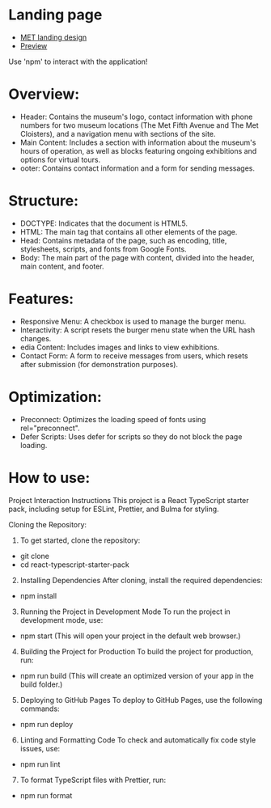 # Landing page

- [MET landing design](https://www.figma.com/file/lSR1m42L9YwzQwzzxKwHpw/THE-MET)
- [Preview](https://v-shut.github.io/layout_landing-page/)

Use 'npm' to interact with the application!

# Overview:
- Header: Contains the museum's logo, contact information with phone numbers for two museum locations (The Met Fifth Avenue and The Met Cloisters), and a navigation menu with sections of the site.
- Main Content: Includes a section with information about the museum's hours of operation, as well as blocks featuring ongoing exhibitions and options for virtual tours.
- ooter: Contains contact information and a form for sending messages.


# Structure:
- DOCTYPE: Indicates that the document is HTML5.
- HTML: The main tag that contains all other elements of the page.
- Head: Contains metadata of the page, such as encoding, title, stylesheets, scripts, and fonts from Google Fonts.
- Body: The main part of the page with content, divided into the header, main content, and footer.


# Features:
- Responsive Menu: A checkbox is used to manage the burger menu.
- Interactivity: A script resets the burger menu state when the URL hash changes.
- edia Content: Includes images and links to view exhibitions.
- Contact Form: A form to receive messages from users, which resets after submission (for demonstration purposes).


# Optimization:
- Preconnect: Optimizes the loading speed of fonts using rel="preconnect".
- Defer Scripts: Uses defer for scripts so they do not block the page loading.

# How to use:
Project Interaction Instructions
This project is a React TypeScript starter pack, including setup for ESLint, Prettier, and Bulma for styling.

Cloning the Repository:
1. To get started, clone the repository:
- git clone
- cd react-typescript-starter-pack
  
2. Installing Dependencies
After cloning, install the required dependencies:
- npm install
  
3. Running the Project in Development Mode
To run the project in development mode, use:
- npm start (This will open your project in the default web browser.)
  
4. Building the Project for Production
To build the project for production, run:
- npm run build (This will create an optimized version of your app in the build folder.)
5. Deploying to GitHub Pages
To deploy to GitHub Pages, use the following commands:
- npm run deploy
  
6. Linting and Formatting Code
To check and automatically fix code style issues, use:
- npm run lint
  
7. To format TypeScript files with Prettier, run:
- npm run format
